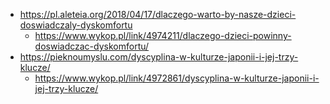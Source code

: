 - https://pl.aleteia.org/2018/04/17/dlaczego-warto-by-nasze-dzieci-doswiadczaly-dyskomfortu
  - https://www.wykop.pl/link/4974211/dlaczego-dzieci-powinny-doswiadczac-dyskomfortu/
- https://pieknoumyslu.com/dyscyplina-w-kulturze-japonii-i-jej-trzy-klucze/
  - https://www.wykop.pl/link/4972861/dyscyplina-w-kulturze-japonii-i-jej-trzy-klucze/
